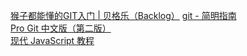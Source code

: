 [猴子都能懂的GIT入门 | 贝格乐（Backlog）](https://backlog.com/git-tutorial/cn/)
[git - 简明指南](https://rogerdudler.github.io/git-guide/index.zh.html)  
[Pro Git 中文版（第二版）](https://git-scm.com/book/zh/v2)  
[现代 JavaScript 教程](https://zh.javascript.info/)

